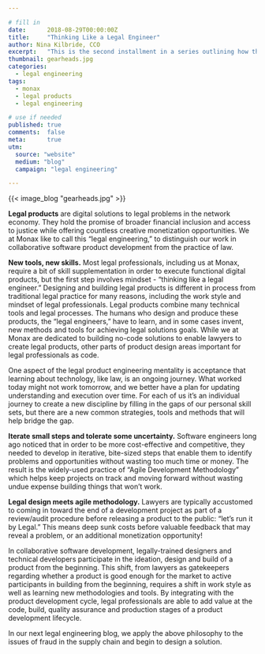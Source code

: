 ```yaml
---

# fill in
date:      2018-08-29T00:00:00Z
title:     "Thinking Like a Legal Engineer"
author: Nina Kilbride, CCO
excerpt:   "This is the second installment in a series outlining how the Monax Platform and the Agreements Network can be used in harmony to create the legal products of the future. This post covers the mindset of legal engineering."
thumbnail: gearheads.jpg
categories:
  - legal engineering
tags:
  - monax
  - legal products
  - legal engineering

# use if needed
published: true
comments:  false
meta:      true
utm:
  source: "website"
  medium: "blog"
  campaign: "legal engineering"

---
```


{{< image_blog "gearheads.jpg" >}} 

**Legal products** are digital solutions to legal problems in the network economy. They hold the promise of broader financial inclusion and access to justice while offering countless creative monetization opportunities. We at Monax like to call this “legal engineering,” to distinguish our work in collaborative software product development from the practice of law.

**New tools, new skills.** Most legal professionals, including us at Monax, require a bit of skill supplementation in order to execute functional digital products, but the first step involves mindset - “thinking like a legal engineer.” Designing and building legal products is different in process from traditional legal practice for many reasons, including the work style and mindset of legal professionals. Legal products combine many technical tools and legal processes. The humans who design and produce these products, the “legal engineers,” have to learn, and in some cases invent, new methods and tools for achieving legal solutions goals. While we at Monax are dedicated to building no-code solutions to enable lawyers to create legal products, other parts of product design areas important for legal professionals as code.

One aspect of the legal product engineering mentality is acceptance that learning about technology, like law, is an ongoing journey. What worked today might not work tomorrow, and we better have a plan for updating understanding and execution over time. For each of us it’s an individual journey to create a new discipline by filling in the gaps of our personal skill sets, but there are a new common strategies, tools and methods that will help bridge the gap.

**Iterate small steps and tolerate some uncertainty.** Software engineers long ago noticed that in order to be more cost-effective and competitive, they needed to develop in iterative, bite-sized steps that enable them to identify problems and opportunities without wasting too much time or money. The result is the widely-used practice of “Agile Development Methodology” which helps keep projects on track and moving forward without wasting undue expense building things that won’t work.

**Legal design meets agile methodology.** Lawyers are typically accustomed to coming in toward the end of a development project as part of a review/audit procedure before releasing a product to the public: “let’s run it by Legal.” This means deep sunk costs before valuable feedback that may reveal a problem, or an additional monetization opportunity!

In collaborative software development, legally-trained designers and technical developers participate in the ideation, design and build of a product from the beginning. This shift, from lawyers as gatekeepers regarding whether a product is good enough for the market to active participants in building from the beginning, requires a shift in work style as well as learning new methodologies and tools. By integrating with the product development cycle, legal professionals are able to add value at the code, build, quality assurance and production stages of a product development lifecycle.

In our next legal engineering blog, we apply the above philosophy to the issues of fraud in the supply chain and begin to design a solution.
